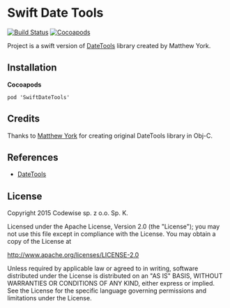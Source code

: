 # Swift Date Tools 
[![Build Status](https://travis-ci.org/codewise/ios-date-tools.svg?branch=master)](https://travis-ci.org/codewise/ios-date-tools)
[![Cocoapods](https://cocoapod-badges.herokuapp.com/v/SwiftDateTools/badge.png)](http://cocoapods.org/?q=swiftdatetools)

Project is a swift version of [DateTools](https://github.com/MatthewYork/DateTools) library created by Matthew York.

## Installation

**Cocoapods**

<code>pod 'SwiftDateTools'</code>

## Credits

Thanks to [Matthew York](https://github.com/MatthewYork) for creating original DateTools library in Obj-C. 

## References

* [DateTools](https://github.com/MatthewYork/DateTools)

## License

Copyright 2015 Codewise sp. z o.o. Sp. K.

Licensed under the Apache License, Version 2.0 (the "License");
you may not use this file except in compliance with the License.
You may obtain a copy of the License at

http://www.apache.org/licenses/LICENSE-2.0

Unless required by applicable law or agreed to in writing, software
distributed under the License is distributed on an "AS IS" BASIS,
WITHOUT WARRANTIES OR CONDITIONS OF ANY KIND, either express or implied.
See the License for the specific language governing permissions and
limitations under the License.